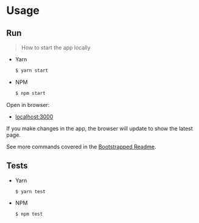 # Usage


## Run
> How to start the app locally

- Yarn
    ```sh
    $ yarn start
    ```
- NPM
    ```sh
    $ npm start
    ```

Open in browser:

- [localhost:3000](http://localhost:3000/)

If you make changes in the app, the browser will update to show the latest page.

See more commands covered in the [Bootstrapped Readme](bootstrapped_readme.md).


## Tests

- Yarn
    ```sh
    $ yarn test
    ```
- NPM
    ```sh
    $ npm test
    ```
